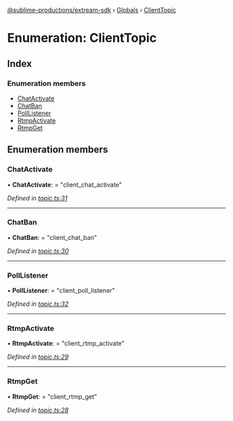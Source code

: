 [@sublime-productions/extream-sdk](../README.md) › [Globals](../globals.md) › [ClientTopic](clienttopic.md)

# Enumeration: ClientTopic

## Index

### Enumeration members

* [ChatActivate](clienttopic.md#chatactivate)
* [ChatBan](clienttopic.md#chatban)
* [PollListener](clienttopic.md#polllistener)
* [RtmpActivate](clienttopic.md#rtmpactivate)
* [RtmpGet](clienttopic.md#rtmpget)

## Enumeration members

###  ChatActivate

• **ChatActivate**: = "client_chat_activate"

*Defined in [topic.ts:31](https://github.com/Extream-SaaS/ex-sdk/blob/84845a8/src/topic.ts#L31)*

___

###  ChatBan

• **ChatBan**: = "client_chat_ban"

*Defined in [topic.ts:30](https://github.com/Extream-SaaS/ex-sdk/blob/84845a8/src/topic.ts#L30)*

___

###  PollListener

• **PollListener**: = "client_poll_listener"

*Defined in [topic.ts:32](https://github.com/Extream-SaaS/ex-sdk/blob/84845a8/src/topic.ts#L32)*

___

###  RtmpActivate

• **RtmpActivate**: = "client_rtmp_activate"

*Defined in [topic.ts:29](https://github.com/Extream-SaaS/ex-sdk/blob/84845a8/src/topic.ts#L29)*

___

###  RtmpGet

• **RtmpGet**: = "client_rtmp_get"

*Defined in [topic.ts:28](https://github.com/Extream-SaaS/ex-sdk/blob/84845a8/src/topic.ts#L28)*
